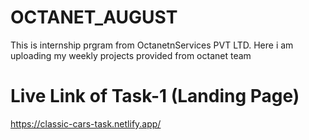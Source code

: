 # OCTANET_AUGUST
 This is internship prgram from OctanetnServices PVT LTD.  Here i am uploading my weekly projects provided from octanet team

# Live Link of Task-1 (Landing Page)

https://classic-cars-task.netlify.app/
